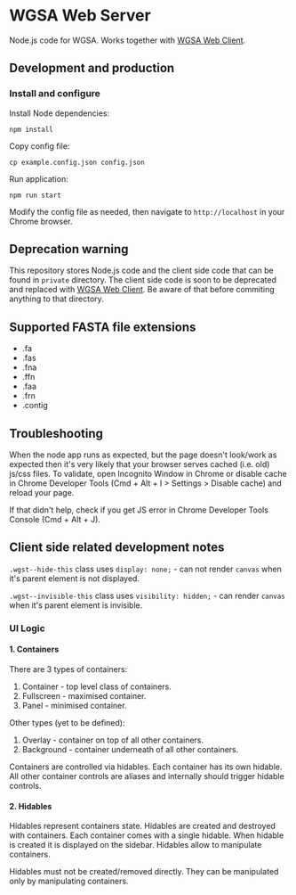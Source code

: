 # WGSA Web Server

Node.js code for WGSA. Works together with [WGSA Web Client](https://github.com/ImperialCollegeLondon/wgst-web-client).

## Development and production

### Install and configure

Install Node dependencies:

`npm install`

Copy config file:

`cp example.config.json config.json`

Run application:

`npm run start`

Modify the config file as needed, then navigate to `http://localhost` in your Chrome browser.

## Deprecation warning

This repository stores Node.js code and the client side code that can be found in `private` directory. The client side code is soon to be deprecated and replaced with [WGSA Web Client](https://github.com/ImperialCollegeLondon/wgst-web-client). Be aware of that before commiting anything to that directory.

## Supported FASTA file extensions

* .fa
* .fas
* .fna
* .ffn
* .faa
* .frn
* .contig

## Troubleshooting

When the node app runs as expected, but the page doesn't look/work as expected then it's very likely that your browser serves cached (i.e. old) js/css files. To validate, open Incognito Window in Chrome or disable cache in Chrome Developer Tools (Cmd + Alt + I > Settings > Disable cache) and reload your page.

If that didn't help, check if you get JS error in Chrome Developer Tools Console (Cmd + Alt + J).

## Client side related development notes

`.wgst--hide-this` class uses `display: none;` - can not render `canvas` when it's parent element is not displayed.

`.wgst--invisible-this` class uses `visibility: hidden;` - can render `canvas` when it's parent element is invisible.

### UI Logic

#### 1. Containers

There are 3 types of containers:
1. Container - top level class of containers.
2. Fullscreen - maximised container.
3. Panel - minimised container.

Other types (yet to be defined):
1. Overlay - container on top of all other containers.
2. Background - container underneath of all other containers.

Containers are controlled via hidables. Each container has its own hidable. All other container controls are aliases and internally should trigger hidable controls.

#### 2. Hidables

Hidables represent containers state. Hidables are created and destroyed with containers. Each container comes with a single hidable. When hidable is created it is displayed on the sidebar. Hidables allow to manipulate containers.

Hidables must not be created/removed directly. They can be manipulated only by manipulating containers.